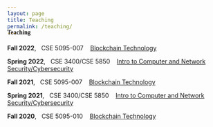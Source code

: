 ```yaml
---
layout: page
title: Teaching
permalink: /teaching/
---
```


<h4 style="font-family: 'Comic Sans MS'; margin-top: -30px;">Teaching</h4>

**Fall 2022**, &nbsp; CSE 5095-007 &nbsp;&nbsp; [Blockchain Technology](/courses/blockchain-technology-f2022/)

**Spring 2022**, &nbsp; CSE 3400/CSE 5850 &nbsp;&nbsp; [Intro to Computer and Network Security/Cybersecurity](/courses/cse3400-s2022/)

**Fall 2021**, &nbsp; CSE 5095-007 &nbsp;&nbsp; [Blockchain Technology](/courses/blockchain-technology-f2021/)

**Spring 2021**, &nbsp; CSE 3400/CSE 5850 &nbsp;&nbsp; [Intro to Computer and Network Security/Cybersecurity](/courses/cse3400-s2021/)

**Fall 2020**, &nbsp; CSE 5095-010 &nbsp;&nbsp; [Blockchain Technology](/courses/blockchain-technology-f2020/)

